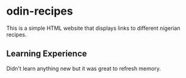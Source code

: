# odin-recipes

This is a simple HTML website that displays links to different nigerian recipes.

## Learning Experience

Didn't learn anything new but it was great to refresh memory.
